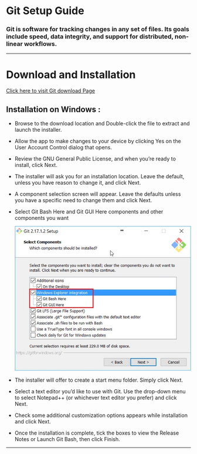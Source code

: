 # Git Setup Guide

###  Git is software for tracking changes in any set of files. Its goals include speed, data integrity, and support for distributed, non-linear workflows.

---

# Download and Installation

[ Click here to visit Git download Page ](https://git-scm.com/downloads)

## Installation on Windows : 

* Browse to the download location and Double-click the file to extract and launch the installer.

* Allow the app to make changes to your device by clicking Yes on the User Account Control dialog that opens.

* Review the GNU General Public License, and when you’re ready to install, click Next.

* The installer will ask you for an installation location. Leave the default, unless you have reason to change it, and click Next.

* A component selection screen will appear. Leave the defaults unless you have a specific need to change them and click Next.

* Select Git Bash Here and Git GUI Here components and other components you want

     <img src="image/git.jpg"
     alt="Git Bash/GUI Checkbox"
     style="float: ; margin-right: 10px; width: auto;" />
     


* The installer will offer to create a start menu folder. Simply click Next.

* Select a text editor you’d like to use with Git. Use the drop-down menu to select Notepad++ (or whichever text editor you prefer) and click Next.

* Check some additional customization options appears while installation and click Next.

* Once the installation is complete, tick the boxes to view the Release Notes or Launch Git Bash, then click Finish.

---
